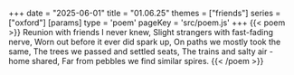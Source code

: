+++
date = "2025-06-01"
title = "01.06.25"
themes = ["friends"]
series = ["oxford"]
[params]
  type = 'poem'
  pageKey = 'src/poem.js'
+++
{{< poem >}}
Reunion with friends I never knew,
Slight strangers with fast-fading nerve,
Worn out before it ever did spark up,
On paths we mostly took the same,
The trees we passed and settled seats,
The trains and salty air - home shared,
Far from pebbles we find similar spires.
{{< /poem >}}